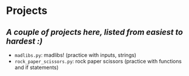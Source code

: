 # Projects
## _A couple of projects here, listed from easiest to hardest :)_
- `madlibs.py`: madlibs! (practice with inputs, strings)
- `rock_paper_scissors.py`: rock paper scissors (practice with functions and if statements)
 
